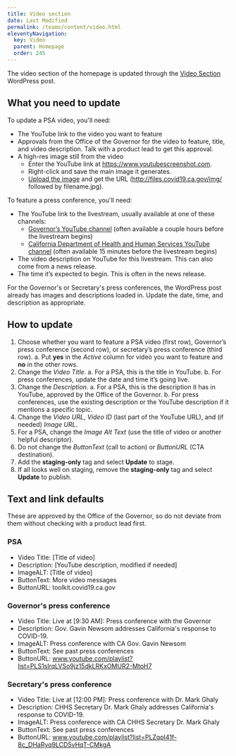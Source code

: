 ```yaml
---
title: Video section
date: Last Modified 
permalink: /teams/content/video.html
eleventyNavigation:
  key: Video
  parent: Homepage
  order: 245
---
```


The video section of the homepage is updated through the [Video Section](https://as-go-covid19-d-001.azurewebsites.net/wp-admin/post.php?post=7482&action=edit) WordPress post.

## What you need to update

To update a PSA video, you'll need:

* The YouTube link to the video you want to feature
* Approvals from the Office of the Governor for the video to feature, title, and video description. Talk with a product lead to get this approval.
* A high-res image still from the video 
  * Enter the YouTube link at https://www.youtubescreenshot.com.
  * Right-click and save the main image it generates.
  * [Upload the image](https://cagov.github.io/covid19.ca.gov-site-eng-playbook/teams/content/upload-image.html) and get the URL (http://files.covid19.ca.gov/img/ followed by filename.jpg).

To feature a press conference, you'll need:

* The YouTube link to the livestream, usually available at one of these channels:
  * [Governor’s YouTube channel](https://www.youtube.com/channel/UCrHSYLKqmLunBzlSfunGDSA) (often available a couple hours before the livestream begins)
  * [California Department of Health and Human Services YouTube channel](https://www.youtube.com/channel/UCFvH-hGEKg2elZ7k-_5eQEg) (often available 15 minutes before the livestream begins)
* The video description on YouTube for this livestream. This can also come from a news release.
* The time it’s expected to begin. This is often in the news release.

For the Governor's or Secretary's press conferences, the WordPress post already has images and descriptions loaded in. Update the date, time, and description as appropriate.

## How to update

1. Choose whether you want to feature a PSA video (first row), Governor’s press conference (second row), or secretary’s press conference (third row).
  a. Put **yes** in the _Active_ column for video you want to feature and **no** in the other rows.
2. Change the _Video Title_.
  a. For a PSA, this is the title in YouTube.
  b. For press conferences, update the date and time it’s going live.
3. Change the _Description_.
  a. For a PSA, this is the description it has in YouTube, approved by the Office of the Governor.
  b. For press conferences, use the existing description or the YouTube description if it mentions a specific topic.
4. Change the _Video URL_, _Video ID_ (last part of the YouTube URL), and (if needed) _Image URL_.
5. For a PSA, change the _Image Alt Text_ (use the title of video or another helpful descriptor).
6. Do not change the _ButtonText_ (call to action) or _ButtonURL_ (CTA destination).
7. Add the **staging-only** tag and select **Update** to stage.
8. If all looks well on staging, remove the **staging-only** tag and select **Update** to publish.

## Text and link defaults

These are approved by the Office of the Governor, so do not deviate from them without checking with a product lead first.

### PSA

* Video Title: [Title of video]
* Description: [YouTube description, modified if needed]
* ImageALT: [Title of video]
* ButtonText: More video messages
* ButtonURL: toolkit.covid19.ca.gov

### Governor's press conference

* Video Title: Live at [9:30 AM]: Press conference with the Governor
* Description: Gov. Gavin Newsom addresses California's response to COVID-19.
* ImageALT: Press conference with CA Gov. Gavin Newsom
* ButtonText: See past press conferences
* ButtonURL: www.youtube.com/playlist?list=PLS1sIrqLVSo9jz15dkLRKxOMUR2-MtoH7 

### Secretary's press conference

* Video Title: Live at [12:00 PM]: Press conference with Dr. Mark Ghaly
* Description: CHHS Secretary Dr. Mark Ghaly addresses California's response to COVID-19.
* ImageALT: Press conference with CA CHHS Secretary Dr. Mark Ghaly
* ButtonText: See past press conferences
* ButtonURL: www.youtube.com/playlist?list=PLZqpl41f-8c_DHaRyq9LCD5vHqT-CMkgA 
